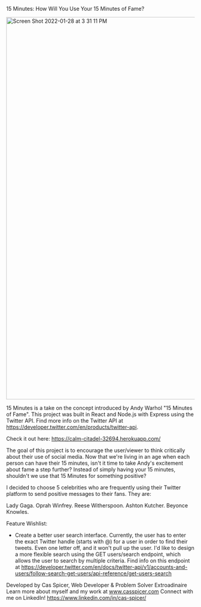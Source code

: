 
15 Minutes: How Will You Use Your 15 Minutes of Fame?

<img width="1019" alt="Screen Shot 2022-01-28 at 3 31 11 PM" src="https://user-images.githubusercontent.com/79177146/151635564-ce514f99-1061-4100-a5bd-a9ca63a94a0e.png">

15 Minutes is a take on the concept introduced by Andy Warhol "15 Minutes of Fame". This project was built in React and Node.js with Express using the Twitter API.  Find more info on the Twitter API at https://developer.twitter.com/en/products/twitter-api.  

Check it out here: https://calm-citadel-32694.herokuapp.com/

The goal of this project is to encourage the user/viewer to think critically about their use of social media.  Now that we're living in an age when each person can have their 15 minutes, isn't it time to take Andy's excitement about fame a step further?  Instead of simply having your 15 minutes, shouldn't we use that 15 Minutes for something positive?   

I decided to choose 5 celebrities who are frequently using their Twitter platform to send positive messages to their fans.  They are:

Lady Gaga.
Oprah Winfrey.
Reese Witherspoon.
Ashton Kutcher.
Beyonce Knowles. 

Feature Wishlist:
- Create a better user search interface. Currently, the user has to enter the exact Twitter handle (starts with @) for a user in order to find their tweets.  Even one letter off, and it won't pull up the user.  I'd like to design a more flexible search using the GET users/search endpoint, which allows the user to search by multiple criteria.  Find info on this endpoint at https://developer.twitter.com/en/docs/twitter-api/v1/accounts-and-users/follow-search-get-users/api-reference/get-users-search

Developed by Cas Spicer, Web Developer & Problem Solver Extroadinaire 
Learn more about myself and my work at www.casspicer.com
Connect with me on LinkedIn! https://www.linkedin.com/in/cas-spicer/

